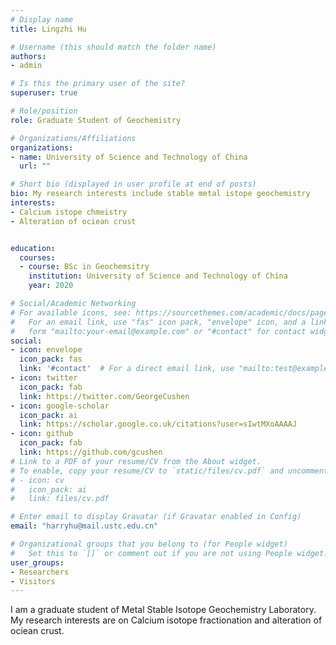 ```yaml
---
# Display name
title: Lingzhi Hu

# Username (this should match the folder name)
authors:
- admin

# Is this the primary user of the site?
superuser: true

# Role/position
role: Graduate Student of Geochemistry

# Organizations/Affiliations
organizations:
- name: University of Science and Technology of China
  url: ""

# Short bio (displayed in user profile at end of posts)
bio: My research interests include stable metal istope geochemistry
interests:
- Calcium istope chmeistry
- Alteration of ociean crust


education:
  courses:
  - course: BSc in Geochemsitry
    institution: University of Science and Technology of China
    year: 2020

# Social/Academic Networking
# For available icons, see: https://sourcethemes.com/academic/docs/page-builder/#icons
#   For an email link, use "fas" icon pack, "envelope" icon, and a link in the
#   form "mailto:your-email@example.com" or "#contact" for contact widget.
social:
- icon: envelope
  icon_pack: fas
  link: '#contact'  # For a direct email link, use "mailto:test@example.org".
- icon: twitter
  icon_pack: fab
  link: https://twitter.com/GeorgeCushen
- icon: google-scholar
  icon_pack: ai
  link: https://scholar.google.co.uk/citations?user=sIwtMXoAAAAJ
- icon: github
  icon_pack: fab
  link: https://github.com/gcushen
# Link to a PDF of your resume/CV from the About widget.
# To enable, copy your resume/CV to `static/files/cv.pdf` and uncomment the lines below.
# - icon: cv
#   icon_pack: ai
#   link: files/cv.pdf

# Enter email to display Gravatar (if Gravatar enabled in Config)
email: "harryhu@mail.ustc.edu.cn"

# Organizational groups that you belong to (for People widget)
#   Set this to `[]` or comment out if you are not using People widget.
user_groups:
- Researchers
- Visitors
---
```


I am a graduate student of Metal Stable Isotope Geochemistry Laboratory. My research interests are on Calcium isotope fractionation and alteration of ociean crust.
